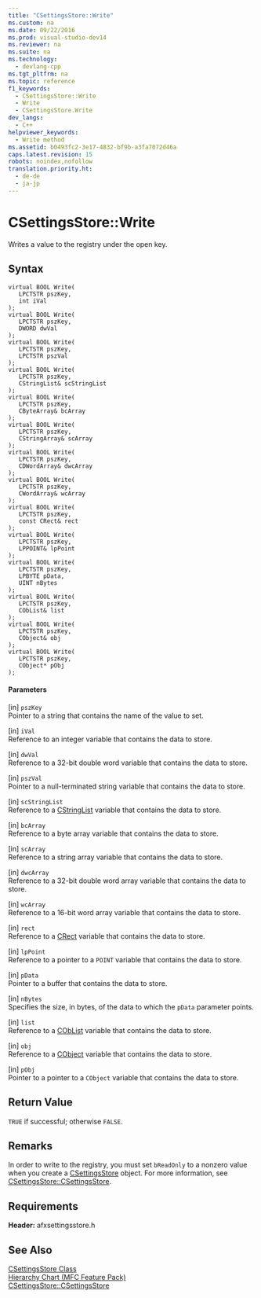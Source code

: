 ```yaml
---
title: "CSettingsStore::Write"
ms.custom: na
ms.date: 09/22/2016
ms.prod: visual-studio-dev14
ms.reviewer: na
ms.suite: na
ms.technology: 
  - devlang-cpp
ms.tgt_pltfrm: na
ms.topic: reference
f1_keywords: 
  - CSettingsStore::Write
  - Write
  - CSettingsStore.Write
dev_langs: 
  - C++
helpviewer_keywords: 
  - Write method
ms.assetid: b0493fc2-3e17-4832-bf9b-a3fa7072d46a
caps.latest.revision: 15
robots: noindex,nofollow
translation.priority.ht: 
  - de-de
  - ja-jp
---
```

# CSettingsStore::Write
Writes a value to the registry under the open key.  
  
## Syntax  
  
```  
virtual BOOL Write(  
   LPCTSTR pszKey,  
   int iVal   
);  
virtual BOOL Write(  
   LPCTSTR pszKey,  
   DWORD dwVal   
);  
virtual BOOL Write(  
   LPCTSTR pszKey,  
   LPCTSTR pszVal   
);  
virtual BOOL Write(  
   LPCTSTR pszKey,  
   CStringList& scStringList   
);  
virtual BOOL Write(  
   LPCTSTR pszKey,  
   CByteArray& bcArray   
);  
virtual BOOL Write(  
   LPCTSTR pszKey,  
   CStringArray& scArray   
);  
virtual BOOL Write(  
   LPCTSTR pszKey,  
   CDWordArray& dwcArray   
);  
virtual BOOL Write(  
   LPCTSTR pszKey,  
   CWordArray& wcArray   
);  
virtual BOOL Write(  
   LPCTSTR pszKey,  
   const CRect& rect   
);  
virtual BOOL Write(  
   LPCTSTR pszKey,  
   LPPOINT& lpPoint   
);  
virtual BOOL Write(  
   LPCTSTR pszKey,  
   LPBYTE pData,  
   UINT nBytes   
);  
virtual BOOL Write(  
   LPCTSTR pszKey,  
   CObList& list   
);  
virtual BOOL Write(  
   LPCTSTR pszKey,  
   CObject& obj   
);  
virtual BOOL Write(  
   LPCTSTR pszKey,  
   CObject* pObj   
);  
```  
  
#### Parameters  
 [in] `pszKey`  
 Pointer to a string that contains the name of the value to set.  
  
 [in] `iVal`  
 Reference to an integer variable that contains the data to store.  
  
 [in] `dwVal`  
 Reference to a 32-bit double word variable that contains the data to store.  
  
 [in] `pszVal`  
 Pointer to a null-terminated string variable that contains the data to store.  
  
 [in] `scStringList`  
 Reference to a [CStringList](../vs140/cstringlist-class.md) variable that contains the data to store.  
  
 [in] `bcArray`  
 Reference to a byte array variable that contains the data to store.  
  
 [in] `scArray`  
 Reference to a string array variable that contains the data to store.  
  
 [in] `dwcArray`  
 Reference to a 32-bit double word array variable that contains the data to store.  
  
 [in] `wcArray`  
 Reference to a 16-bit word array variable that contains the data to store.  
  
 [in] `rect`  
 Reference to a [CRect](../vs140/crect-class.md) variable that contains the data to store.  
  
 [in] `lpPoint`  
 Reference to a pointer to a `POINT` variable that contains the data to store.  
  
 [in] `pData`  
 Pointer to a buffer that contains the data to store.  
  
 [in] `nBytes`  
 Specifies the size, in bytes, of the data to which the `pData` parameter points.  
  
 [in] `list`  
 Reference to a [CObList](../vs140/coblist-class.md) variable that contains the data to store.  
  
 [in] `obj`  
 Reference to a [CObject](../vs140/cobject-class.md) variable that contains the data to store.  
  
 [in] `pObj`  
 Pointer to a pointer to a `CObject` variable that contains the data to store.  
  
## Return Value  
 `TRUE` if successful; otherwise `FALSE`.  
  
## Remarks  
 In order to write to the registry, you must set `bReadOnly` to a nonzero value when you create a [CSettingsStore](../vs140/csettingsstore-class.md) object. For more information, see [CSettingsStore::CSettingsStore](../vs140/csettingsstore--csettingsstore.md).  
  
## Requirements  
 **Header:** afxsettingsstore.h  
  
## See Also  
 [CSettingsStore Class](../vs140/csettingsstore-class.md)   
 [Hierarchy Chart (MFC Feature Pack)](../vs140/hierarchy-chart.md)   
 [CSettingsStore::CSettingsStore](../vs140/csettingsstore--csettingsstore.md)